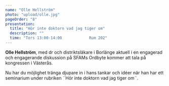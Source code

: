 ```yaml
---
name: "Olle Hellström"
photo: "upload/olle.jpg"
pageOrder: "8"
presentation:
  title: "Hör inte doktorn vad jag tiger om"
  description: ""
  time: "Tors 13:00-14:00            Rum 202"
---
```


**Olle Hellström**, med dr och distriktsläkare i Borlänge aktuell i en engagerad och engagerande diskussion på SFAMs Ordbyte kommer att tala på kongressen i Västerås.

Nu har du möjlighet tränga djupare in i hans tankar och idéer när han har ett seminarium under rubriken ¨Hör inte doktorn vad jag tiger om¨.